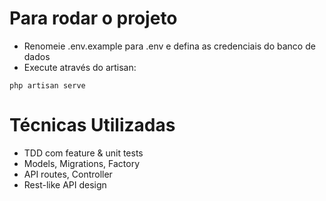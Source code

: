# Para rodar o projeto
- Renomeie .env.example para .env e defina as credenciais do banco de dados
- Execute através do artisan:
```
php artisan serve
```

# Técnicas Utilizadas

- TDD com feature & unit tests
- Models, Migrations, Factory
- API routes, Controller
- Rest-like API design